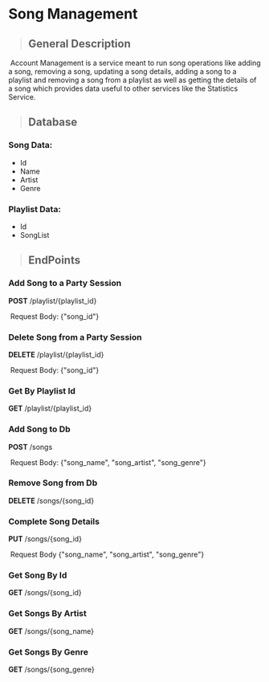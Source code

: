 # Song Management

> ## General Description
>

​	Account Management is a service meant to run song operations like adding a song, removing a song, updating a song details, adding a song to a playlist and removing a song from a playlist as well as getting the details of a song which provides data useful to other services like the Statistics Service.





> ## Database

### Song Data:

- Id
- Name
- Artist
- Genre

### Playlist Data:

- Id
- SongList





> ## EndPoints

### Add Song to a Party Session

**POST** /playlist/{playlist_id}

​	Request Body: {"song_id"}

### Delete Song from a Party Session

**DELETE** /playlist/{playlist_id}

​	Request Body: {"song_id"}

### Get By Playlist Id

**GET** /playlist/{playlist_id}

### Add Song to Db

**POST** /songs

​	Request Body: {"song_name", "song_artist", "song_genre"}

### Remove Song from Db

**DELETE** /songs/{song_id}

### Complete Song Details

**PUT** /songs/{song_id}

​	Request Body {"song_name", "song_artist", "song_genre"}

### Get Song By Id

**GET** /songs/{song_id}

### Get Songs By Artist

**GET** /songs/{song_name}

### Get Songs By Genre

**GET** /songs/{song_genre}